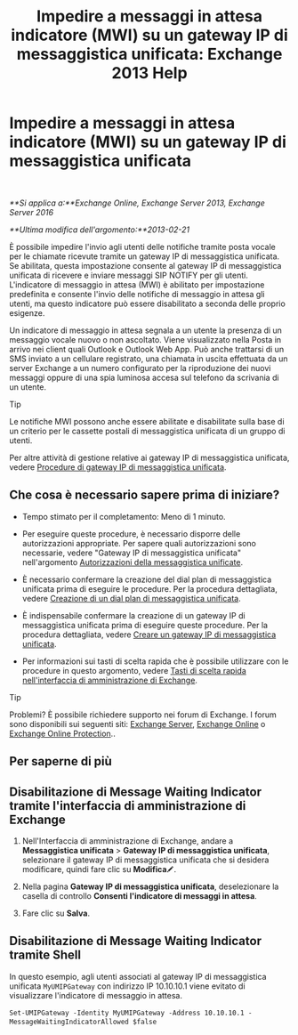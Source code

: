 ﻿---
title: 'Impedire a messaggi in attesa indicatore (MWI) su un gateway IP di messaggistica unificata: Exchange 2013 Help'
TOCTitle: Impedire a messaggi in attesa indicatore (MWI) su un gateway IP di messaggistica unificata
ms:assetid: 7af6d094-199f-4134-a25d-9fc7e9c05fe1
ms:mtpsurl: https://technet.microsoft.com/it-it/library/JJ673536(v=EXCHG.150)
ms:contentKeyID: 50481026
ms.date: 05/22/2018
mtps_version: v=EXCHG.150
ms.translationtype: MT
---

# Impedire a messaggi in attesa indicatore (MWI) su un gateway IP di messaggistica unificata

 

_**Si applica a:**Exchange Online, Exchange Server 2013, Exchange Server 2016_

_**Ultima modifica dell'argomento:**2013-02-21_

È possibile impedire l'invio agli utenti delle notifiche tramite posta vocale per le chiamate ricevute tramite un gateway IP di messaggistica unificata. Se abilitata, questa impostazione consente al gateway IP di messaggistica unificata di ricevere e inviare messaggi SIP NOTIFY per gli utenti. L'indicatore di messaggio in attesa (MWI) è abilitato per impostazione predefinita e consente l'invio delle notifiche di messaggio in attesa gli utenti, ma questo indicatore può essere disabilitato a seconda delle proprio esigenze.

Un indicatore di messaggio in attesa segnala a un utente la presenza di un messaggio vocale nuovo o non ascoltato. Viene visualizzato nella Posta in arrivo nei client quali Outlook e Outlook Web App. Può anche trattarsi di un SMS inviato a un cellulare registrato, una chiamata in uscita effettuata da un server Exchange a un numero configurato per la riproduzione dei nuovi messaggi oppure di una spia luminosa accesa sul telefono da scrivania di un utente.


> [!TIP]
> Le notifiche MWI possono anche essere abilitate e disabilitate sulla base di un criterio per le cassette postali di messaggistica unificata di un gruppo di utenti.



Per altre attività di gestione relative ai gateway IP di messaggistica unificata, vedere [Procedure di gateway IP di messaggistica unificata](um-ip-gateway-procedures-exchange-2013-help.md).

## Che cosa è necessario sapere prima di iniziare?

  - Tempo stimato per il completamento: Meno di 1 minuto.

  - Per eseguire queste procedure, è necessario disporre delle autorizzazioni appropriate. Per sapere quali autorizzazioni sono necessarie, vedere "Gateway IP di messaggistica unificata" nell'argomento [Autorizzazioni della messaggistica unificate](unified-messaging-permissions-exchange-2013-help.md).

  - È necessario confermare la creazione del dial plan di messaggistica unificata prima di eseguire le procedure. Per la procedura dettagliata, vedere [Creazione di un dial plan di messaggistica unificata](create-a-um-dial-plan-exchange-2013-help.md).

  - È indispensabile confermare la creazione di un gateway IP di messaggistica unificata prima di eseguire queste procedure. Per la procedura dettagliata, vedere [Creare un gateway IP di messaggistica unificata](create-a-um-ip-gateway-exchange-2013-help.md).

  - Per informazioni sui tasti di scelta rapida che è possibile utilizzare con le procedure in questo argomento, vedere [Tasti di scelta rapida nell'interfaccia di amministrazione di Exchange](keyboard-shortcuts-in-the-exchange-admin-center-exchange-online-protection-help.md).


> [!TIP]
> Problemi? È possibile richiedere supporto nei forum di Exchange. I forum sono disponibili sui seguenti siti: <A href="https://go.microsoft.com/fwlink/p/?linkid=60612">Exchange Server</A>, <A href="https://go.microsoft.com/fwlink/p/?linkid=267542">Exchange Online</A> o <A href="https://go.microsoft.com/fwlink/p/?linkid=285351">Exchange Online Protection</A>..



## Per saperne di più

## Disabilitazione di Message Waiting Indicator tramite l'interfaccia di amministrazione di Exchange

1.  Nell'Interfaccia di amministrazione di Exchange, andare a **Messaggistica unificata** \> **Gateway IP di messaggistica unificata**, selezionare il gateway IP di messaggistica unificata che si desidera modificare, quindi fare clic su **Modifica**![Icona Modifica](images/JJ218640.6f53ccb2-1f13-4c02-bea0-30690e6ea71d(EXCHG.150).gif "Icona Modifica").

2.  Nella pagina **Gateway IP di messaggistica unificata**, deselezionare la casella di controllo **Consenti l'indicatore di messaggi in attesa**.

3.  Fare clic su **Salva**.

## Disabilitazione di Message Waiting Indicator tramite Shell

In questo esempio, agli utenti associati al gateway IP di messaggistica unificata `MyUMIPGateway` con indirizzo IP 10.10.10.1 viene evitato di visualizzare l'indicatore di messaggio in attesa.

    Set-UMIPGateway -Identity MyUMIPGateway -Address 10.10.10.1 -MessageWaitingIndicatorAllowed $false

